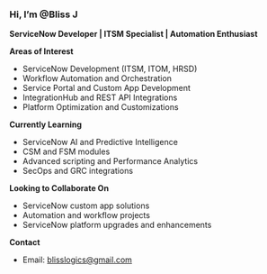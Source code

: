 ### Hi, I’m @Bliss J  
**ServiceNow Developer | ITSM Specialist | Automation Enthusiast**

**Areas of Interest**  
- ServiceNow Development (ITSM, ITOM, HRSD)  
- Workflow Automation and Orchestration  
- Service Portal and Custom App Development  
- IntegrationHub and REST API Integrations  
- Platform Optimization and Customizations  

**Currently Learning**  
- ServiceNow AI and Predictive Intelligence  
- CSM and FSM modules  
- Advanced scripting and Performance Analytics  
- SecOps and GRC integrations  

**Looking to Collaborate On**  
- ServiceNow custom app solutions  
- Automation and workflow projects  
- ServiceNow platform upgrades and enhancements  

**Contact**  
- Email: blisslogics@gmail.com  
